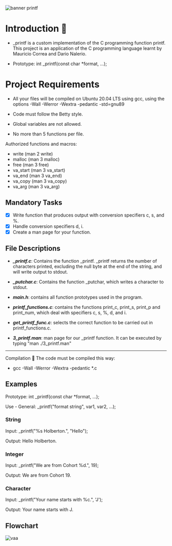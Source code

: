 ![banner printf](https://user-images.githubusercontent.com/113644952/200710905-dde5393e-6a50-47da-b475-e5b874924598.png)


 


# Introduction :fax: 
* _printf   is a custom implementation of the C programming function printf. This project is an application of the C 
programming language learnt by Mauricio Correa and Dario Nalerio.

*  Prototype: int _printf(const char *format, ...);

# Project Requirements

* All your files will be compiled on Ubuntu 20.04 LTS using gcc, using the options -Wall -Werror -Wextra -pedantic -std=gnu89

* Code must follow the Betty style.

* Global variables are not allowed.

* No more than 5 functions per file.

Authorized functions and macros:
- write (man 2 write)
- malloc (man 3 malloc)
- free (man 3 free)
- va_start (man 3 va_start)
- va_end (man 3 va_end)
- va_copy (man 3 va_copy)
- va_arg (man 3 va_arg)

## Mandatory Tasks

- [x]  Write function that produces output with conversion specifiers c, s, and %.
- [x]  Handle conversion specifiers d, i.
- [x]  Create a man page for your function.

## File Descriptions
- ***_printf.c***: Contains the function _printf. _printf returns the number of characters printed, excluding the null byte at the end of the string, and will write output to stdout.

- ***_putchar.c***:  Contains the function _putchar, which writes a character to stdout.

- ***main.h***:  contains all function prototypes used in the program.

- ***printf_functions.c***:  contains the functions print_c, print_s, print_p and print_num, which deal with specifiers c, s, %, d, and i.

- ***get_printf_func.c***: selects the correct function to be carried out in printf_functions.c.

- ***3_printf.man***:  man page for our _printf function. It can be executed by typing "man ./3_printf.man"


__________________________________________
Compilation   :hammer:
The code must be compiled this way:

* gcc -Wall -Werror -Wextra -pedantic *.c


## Examples

Prototype: int _printf(const char *format, ...); 

Use - General: _printf("format string", var1, var2, ...);

### String

Input: _printf("%s Holberton.", "Hello");

Output: Hello Holberton.

### Integer

Input: _printf("We are from Cohort %d.", 19);

Output: We are from Cohort 19.

### Character

Input: _printf("Your name starts with %c.", 'J');

Output: Your name starts with J.


## Flowchart

![vaa](https://i.imgur.com/demk0as.png)
